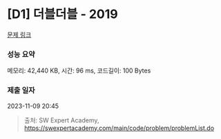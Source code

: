 # [D1] 더블더블 - 2019 

[문제 링크](https://swexpertacademy.com/main/code/problem/problemDetail.do?contestProbId=AV5QDEX6AqwDFAUq) 

### 성능 요약

메모리: 42,440 KB, 시간: 96 ms, 코드길이: 100 Bytes

### 제출 일자

2023-11-09 20:45



> 출처: SW Expert Academy, https://swexpertacademy.com/main/code/problem/problemList.do